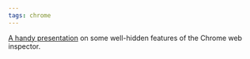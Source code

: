 ```yaml
---
tags: chrome
---
```


[A handy presentation](http://www.igvita.com/slides/2012/devtools-tips-and-tricks/) on some well-hidden features of the Chrome web inspector.
